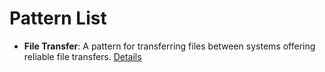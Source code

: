 # Pattern List

- **File Transfer**: A pattern for transferring files between systems offering reliable file transfers. [Details](File_Transfer.md)

